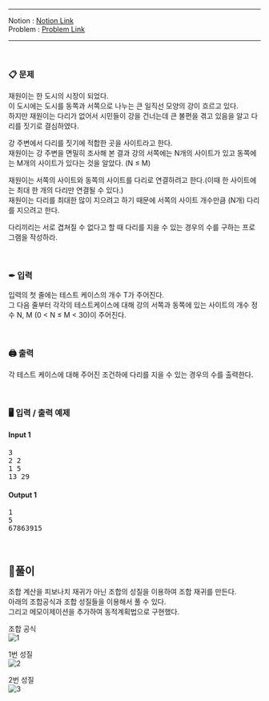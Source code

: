 
***
Notion : [Notion Link](https://west-pineapple-c4d.notion.site/9a391e2242a141fca28cedc89286eb85)  
Problem : [Problem Link](https://www.acmicpc.net/problem/1010)
***



<br/>

### 📋 문제

재원이는 한 도시의 시장이 되었다.  
이 도시에는 도시를 동쪽과 서쪽으로 나누는 큰 일직선 모양의 강이 흐르고 있다.  
하지만 재원이는 다리가 없어서 시민들이 강을 건너는데 큰 불편을 겪고 있음을 알고 다리를 짓기로 결심하였다.  

강 주변에서 다리를 짓기에 적합한 곳을 사이트라고 한다.  
재원이는 강 주변을 면밀히 조사해 본 결과 강의 서쪽에는 N개의 사이트가 있고 동쪽에는 M개의 사이트가 있다는 것을 알았다. (N ≤ M)  

재원이는 서쪽의 사이트와 동쪽의 사이트를 다리로 연결하려고 한다.(이때 한 사이트에는 최대 한 개의 다리만 연결될 수 있다.)  
재원이는 다리를 최대한 많이 지으려고 하기 때문에 서쪽의 사이트 개수만큼 (N개) 다리를 지으려고 한다.  

다리끼리는 서로 겹쳐질 수 없다고 할 때 다리를 지을 수 있는 경우의 수를 구하는 프로그램을 작성하라.  

<br/>

### ✒ 입력

입력의 첫 줄에는 테스트 케이스의 개수 T가 주어진다.  
그 다음 줄부터 각각의 테스트케이스에 대해 강의 서쪽과 동쪽에 있는 사이트의 개수 정수 N, M (0 < N ≤ M < 30)이 주어진다.  

<br/>

### 🖨 출력

각 테스트 케이스에 대해 주어진 조건하에 다리를 지을 수 있는 경우의 수를 출력한다.  

<br/>

### 🖥 입력 / 출력 예제

#### Input 1
<pre>
3
2 2
1 5
13 29
</pre>

#### Output 1
<pre>
1
5
67863915
</pre>

<br/>

## 🌈풀이


조합 계산을 피보나치 재귀가 아닌 조합의 성질을 이용하여 조합 재귀를 만든다.  
아래의 조합공식과 조합 성질들을 이용해서 풀 수 있다.  
그리고 메모이제이션을 추가하여 동적계획법으로 구현했다.

조합 공식  
![1](https://user-images.githubusercontent.com/97273652/169810434-ae5c2e9d-3432-4c86-b071-a299fde673fa.png)

1번 성질  
![2](https://user-images.githubusercontent.com/97273652/169810479-615071bc-a0bb-4c3f-9a26-0e65a931fb6a.png)

2번 성질  
![3](https://user-images.githubusercontent.com/97273652/169810494-5c82f80c-9c50-47a5-9af2-13f65e0875de.png)
